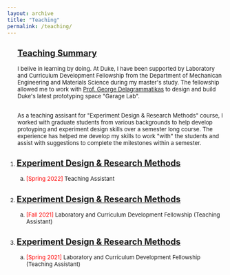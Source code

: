 ```yaml
---
layout: archive
title: "Teaching"
permalink: /teaching/
---
```


<ol><font size = "-1">
<h2> <u>Teaching Summary</u></h2>
<p> I belive in learning by doing. At Duke, I have been supported by Laboratory and Curriculum Development Fellowship from the Department of Mechanican Engineering and Materials Science during my master's study. The fellowship allowed me to work with <a href ="https://mems.duke.edu/faculty/george-delagrammatikas" >Prof. George Delagrammatikas</a> to design and build Duke's latest prototyping space "Garage Lab". <br><br>


As a teaching assisant for "Experiment Design & Research Methods" course, I worked with graduate students from various backgrounds to help develop protoyping and experiment design skills over a semester long course. The experience has helped me develop my skills to work "with" the students and assist with suggestions to complete the milestones within a semester.
</ol>

<ol><font size = "-1">

<li><h2><a href="https://sites.duke.edu/memscapstone/technical-communication/">Experiment Design & Research Methods</a></h2> 
<ol style="list-style-type: lower-alpha; padding-bottom: 0;">
  <li > <font style="color:red">[Spring 2022]</font> Teaching Assistant</li>
</ol>
</li>

<li><h2><a href="https://sites.duke.edu/memscapstone/technical-communication/">Experiment Design & Research Methods</a></h2> 
<ol style="list-style-type: lower-alpha; padding-bottom: 0;">
  <li > <font style="color:red">[Fall 2021]</font> Laboratory and Curriculum Development Fellowship (Teaching Assistant)</li>
</ol>
</li>

<li><h2><a href="https://sites.duke.edu/memscapstone/technical-communication/">Experiment Design & Research Methods</a></h2> 
<ol style="list-style-type: lower-alpha; padding-bottom: 0;">
  <li > <font style="color:red">[Spring 2021]</font> Laboratory and Curriculum Development Fellowship (Teaching Assistant)</li>
</ol>
</li>

</ol>













<!-- ---
title: "Comparative study of fluid flow and heat transfer in microchannels with uniformly varying cross-section."
collection: publications
permalink: /publication/microchannel-cross-section
#excerpt: 'This paper is about the number 1. The number 2 is left for future work.'
#date: 2019
venue: 'In Proceedings of Emerging Trends in Mechanical Engineering (pp.
25–30). Warangal, Telangana.'
#paperurl: 'http://academicpages.github.io/files/paper1.pdf'
citation: 'Chatterjee, A., Valaparla, R. K., Prakash, R., Balasubramanian, K. (2019). Comparative study of fluid flow and heat transfer in microchannels with uniformly varying cross-section. In Proceedings of Emerging Trends in Mechanical Engineering (pp. 25–30). Warangal, Telangana.'
---
This paper is about the number 1. The number 2 is left for future work.

[Download paper here](http://academicpages.github.io/files/paper1.pdf)

Recommended citation: Your Name, You. (2009). "Paper Title Number 1." <i>Journal 1</i>. 1(1). -->